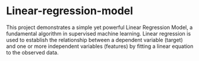 # Linear-regression-model
This project demonstrates a simple yet powerful Linear Regression Model, a fundamental algorithm in supervised machine learning. Linear regression is used to establish the relationship between a dependent variable (target) and one or more independent variables (features) by fitting a linear equation to the observed data.
